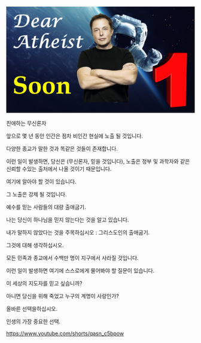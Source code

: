![Video cover image](../cover.jpg "cover photo")

친애하는 무신론자

앞으로 몇 년 동안 인간은 점차 비인간 현실에 노출 될 것입니다.

다양한 종교가 말한 것과 똑같은 것들이 존재합니다.

이런 일이 발생하면, 당신은 (무신론자, 믿을 것입니다), 노출은 정부 및 과학자와 같은 신뢰할 수있는 출처에서 나올 것이기 때문입니다.

여기에 알아야 할 것이 있습니다.

그 노출은 강제 될 것입니다.

예수를 믿는 사람들의 대량 출애굽기.

나는 당신이 하나님을 믿지 않는다는 것을 알고 있습니다.

내가 말하지 않았다는 것을 주목하십시오 : 그리스도인의 출애굽기.

그것에 대해 생각하십시오.

모든 민족과 종교에서 수백만 명이 지구에서 사라질 것입니다.

이런 일이 발생하면 여기에 스스로에게 물어봐야 할 질문이 있습니다.

이 세상의 지도자를 믿고 싶습니까?

아니면 당신을 위해 죽었고 누구의 계명이 사랑인가?

올바른 선택을하십시오.

인생의 가장 중요한 선택.

https://www.youtube.com/shorts/qasn_c5bpow